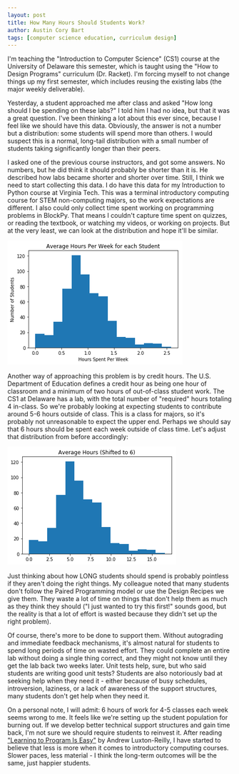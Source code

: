 ```yaml
---
layout: post
title: How Many Hours Should Students Work?
author: Austin Cory Bart
tags: [computer science education, curriculum design]
---
```


I'm teaching the "Introduction to Computer Science" (CS1) course at the University of Delaware this semester, which is taught using the "How to Design Programs" curriculum (Dr. Racket). I'm forcing myself to not change things up my first semester, which includes reusing the existing labs (the major weekly deliverable).

Yesterday, a student approached me after class and asked "How long should I be spending on these labs?" I told him I had no idea, but that it was a great question. I've been thinking a lot about this ever since, because I feel like we should have this data. Obviously, the answer is not a number but a distribution: some students will spend more than others. I would suspect this is a normal, long-tail distribution with a small number of students taking significantly longer than their peers. 

I asked one of the previous course instructors, and got some answers. No numbers, but he did think it should probably be shorter than it is. He described how labs became shorter and shorter over time. Still, I think we need to start collecting this data. I do have this data for my Introduction to Python course at Virginia Tech. This was a terminal introductory computing course for STEM non-computing majors, so the work expectations are different. I also could only collect time spent working on programming problems in BlockPy. That means I couldn't capture time spent on quizzes, or reading the textbook, or watching my videos, or working on projects. But at the very least, we can look at the distribution and hope it'll be similar.

![Average Hours per Week per Student](/images/python_average_hours_per_week.png)

Another way of approaching this problem is by credit hours. The U.S. Department of Education defines a credit hour as being one hour of classroom and a minimum of two hours of out-of-class student work. The CS1 at Delaware has a lab, with the total number of "required" hours totaling 4 in-class. So we're probably looking at expecting students to contribute around 5-6 hours outside of class. This is a class for majors, so it's probably not unreasonable to expect the upper end. Perhaps we should say that 6 hours should be spent each week outside of class time. Let's adjust that distribution from before accordingly:

![Average Hours per Week per Student](/images/python_average_hours_per_week_shifted.png)

Just thinking about how LONG students should spend is probably pointless if they aren't doing the right things. My colleague noted that many students don't follow the Paired Programming model or use the Design Recipes we give them. They waste a lot of time on things that don't help them as much as they think they should ("I just wanted to try this first!" sounds good, but the reality is that a lot of effort is wasted because they didn't set up the right problem).

Of course, there's more to be done to support them. Without autograding and immediate feedback mechanisms, it's almost natural for students to spend long periods of time on wasted effort. They could complete an entire lab without doing a single thing correct, and they might not know until they get the lab back two weeks later. Unit tests help, sure, but who said students are writing good unit tests? Students are also notoriously bad at seeking help when they need it - either because of busy schedules, introversion, laziness, or a lack of awareness of the support structures, many students don't get help when they need it.

On a personal note, I will admit: 6 hours of work for 4-5 classes each week seems wrong to me. It feels like we're setting up the student population for burning out. If we develop better technical support structures and gain time back, I'm not sure we should require students to reinvest it. After reading ["Learning to Program Is Easy"](https://dl.acm.org/citation.cfm?id=2899432) by Andrew Luxton-Reilly, I have started to believe that less is more when it comes to introductory computing courses. Slower paces, less material - I think the long-term outcomes will be the same, just happier students.
